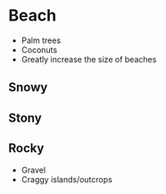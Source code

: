 # Beach
- Palm trees
- Coconuts
- Greatly increase the size of beaches
## Snowy

## Stony

## Rocky
- Gravel
- Craggy islands/outcrops